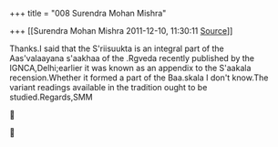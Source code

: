 +++
title = "008 Surendra Mohan Mishra"

+++
[[Surendra Mohan Mishra	2011-12-10, 11:30:11 [Source](https://groups.google.com/g/bvparishat/c/Wc1A6pGj45g)]]



Thanks.I said that the S'riisuukta is an integral part of the  
Aas'valaayana s'aakhaa of the .Rgveda recently published by the  
IGNCA,Delhi;earlier it was known as an appendix to the S'aakala  
recension.Whether it formed a part of the Baa.skala I don't know.The  
variant readings available in the tradition ought to be  
studied.Regards,SMM





